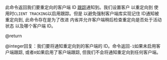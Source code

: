此命令返回我们要重定向的客户端 ID
[跟踪](/topics/client-side-caching)通知到。我们设置客户
以重定向到 使用时`CLIENT TRACKING`以启用跟踪。但是
以避免强制客户端库实现记住
ID通知被重定向到, 此命令存在是为了改进
内省并允许客户端稍后检查重定向是否处于活动状态
以及哪个客户端 ID。

@return

@integer回复：我们要将通知重定向到的客户端的 ID。命令返回`-1`如果未启用客户端跟踪, 或者`0`如果启用了客户端跟踪, 但我们不会将通知重定向到任何客户端。
